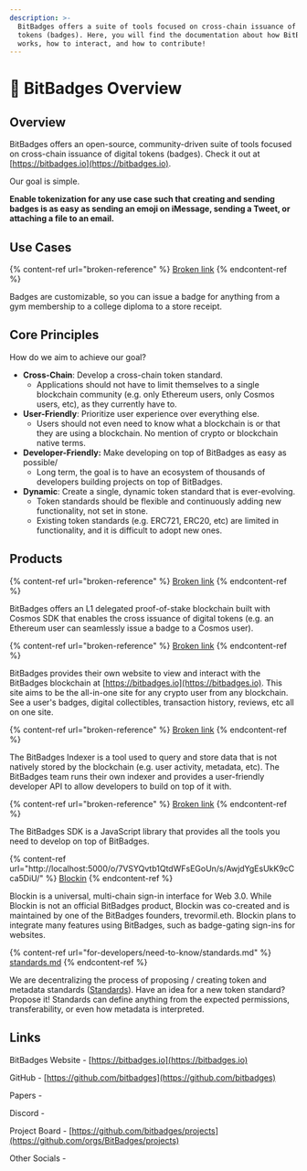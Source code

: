 ```yaml
---
description: >-
  BitBadges offers a suite of tools focused on cross-chain issuance of digital
  tokens (badges). Here, you will find the documentation about how BitBadges
  works, how to interact, and how to contribute!
---
```


# 👋 BitBadges Overview

## Overview&#x20;

BitBadges offers an open-source, community-driven suite of tools focused on cross-chain issuance of digital tokens (badges). Check it out at [https://bitbadges.io](https://bitbadges.io).

Our goal is simple.&#x20;

**Enable tokenization for any use case such that creating and sending badges is as easy as sending an emoji on iMessage, sending a Tweet, or attaching a file to an email.**

## Use Cases

{% content-ref url="broken-reference" %}
[Broken link](broken-reference)
{% endcontent-ref %}

Badges are customizable, so you can issue a badge for anything from a gym membership to a college diploma to a store receipt.

## Core Principles

How do we aim to achieve our goal?

* **Cross-Chain**: Develop a cross-chain token standard.&#x20;
  * Applications should not have to limit themselves to a single blockchain community (e.g. only Ethereum users, only Cosmos users, etc), as they currently have to.
* **User-Friendly**: Prioritize user experience over everything else.&#x20;
  * Users should not even need to know what a blockchain is or that they are using a blockchain. No mention of crypto or blockchain native terms.&#x20;
* **Developer-Friendly:** Make developing on top of BitBadges as easy as possible/
  * Long term, the goal is to have an ecosystem of thousands of developers building projects on top of BitBadges.
* **Dynamic**:  Create a single, dynamic token standard that is ever-evolving.
  * Token standards should be flexible and continuously adding new functionality, not set in stone.
  * Existing token standards (e.g. ERC721, ERC20, etc) are limited in functionality, and it is difficult to adopt new ones.

## Products

{% content-ref url="broken-reference" %}
[Broken link](broken-reference)
{% endcontent-ref %}

BitBadges offers an L1 delegated proof-of-stake blockchain built with Cosmos SDK that enables the cross issuance of digital tokens (e.g. an Ethereum user can seamlessly issue a badge to a Cosmos user).

{% content-ref url="broken-reference" %}
[Broken link](broken-reference)
{% endcontent-ref %}

BitBadges provides their own website to view and interact with the BitBadges blockchain at [https://bitbadges.io](https://bitbadges.io). This site aims to be the all-in-one site for any crypto user from any blockchain. See a user's badges, digital collectibles, transaction history, reviews, etc all on one site.

{% content-ref url="broken-reference" %}
[Broken link](broken-reference)
{% endcontent-ref %}

The BitBadges Indexer is a tool used to query and store data that is not natively stored by the blockchain (e.g. user activity, metadata, etc). The BitBadges team runs their own indexer and provides a user-friendly developer API to allow developers to build on top of it with.

{% content-ref url="broken-reference" %}
[Broken link](broken-reference)
{% endcontent-ref %}

The BitBadges SDK is a JavaScript library that provides all the tools you need to develop on top of BitBadges.

{% content-ref url="http://localhost:5000/o/7VSYQvtb1QtdWFsEGoUn/s/AwjdYgEsUkK9cCca5DiU/" %}
[Blockin](http://localhost:5000/o/7VSYQvtb1QtdWFsEGoUn/s/AwjdYgEsUkK9cCca5DiU/)
{% endcontent-ref %}

Blockin is a universal, multi-chain sign-in interface for Web 3.0. While Blockin is not an official BitBadges product, Blockin was co-created and is maintained by one of the BitBadges founders, trevormil.eth. Blockin plans to integrate many features using BitBadges, such as badge-gating sign-ins for websites.

{% content-ref url="for-developers/need-to-know/standards.md" %}
[standards.md](for-developers/need-to-know/standards.md)
{% endcontent-ref %}

We are decentralizing the process of proposing / creating token and metadata standards ([Standards](for-developers/need-to-know/standards.md)). Have an idea for a new token standard? Propose it! Standards can define anything from the expected permissions, transferability, or even how metadata is interpreted.

## Links

BitBadges Website - [https://bitbadges.io](https://bitbadges.io)

GitHub - [https://github.com/bitbadges](https://github.com/bitbadges)

Papers -&#x20;

Discord -

Project Board -  [https://github.com/bitbadges/projects](https://github.com/orgs/BitBadges/projects)

Other Socials -&#x20;
